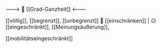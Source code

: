 ---> 🧩 [[Grad-Ganzheit]] <---

[[völlig]], [[begrenzt]], [[unbegrenzt]]
🚧 [[einschränken]] | 😕 [[eingeschränkt]], [[Meinungsäußerung]], 

[[mobilitätseingeschränkt]]